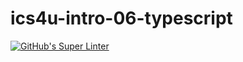 # ics4u-intro-06-typescript

[![GitHub's Super Linter](https://github.com/JacksonNaufal/JacksonNaufal/ics4u-intro-06-typescript/GitHub's%20Super%20Linter/badge.svg)](https://github.com/java/actions)

